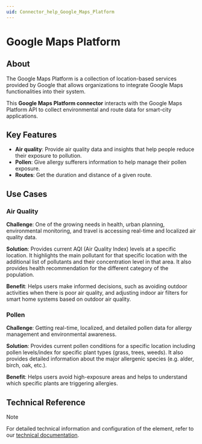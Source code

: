 ```yaml
---
uid: Connector_help_Google_Maps_Platform
---
```


# Google Maps Platform

## About

The Google Maps Platform is a collection of location-based services provided by Google that allows organizations to integrate Google Maps functionalities into their system.

This **Google Maps Platform connector** interacts with the Google Maps Platform API to collect environmental and route data for smart-city applications.

## Key Features

- **Air quality**: Provide air quality data and insights that help people reduce their exposure to pollution.
- **Pollen**: Give allergy sufferers information to help manage their pollen exposure.
- **Routes**: Get the duration and distance of a given route.

## Use Cases

### Air Quality

**Challenge**: One of the growing needs in health, urban planning, environmental monitoring, and travel is accessing real-time and localized air quality data.

**Solution**: Provides current AQI (Air Quality Index) levels at a specific location. It highlights the main pollutant for that specific location with the additional list of pollutants and their concentration level in that area. It also provides health recommendation for the different category of the population.

**Benefit**: Helps users make informed decisions, such as avoiding outdoor activities when there is poor air quality, and adjusting indoor air filters for smart home systems based on outdoor air quality.

### Pollen

**Challenge**: Getting real-time, localized, and detailed pollen data for allergy management and environmental awareness.

**Solution**: Provides current pollen conditions for a specific location including pollen levels/index for specific plant types (grass, trees, weeds). It also provides detailed information about the major allergenic species (e.g. alder, birch, oak, etc.).

**Benefit**: Helps users avoid high-exposure areas and helps to understand which specific plants are triggering allergies.

## Technical Reference

> [!NOTE]
> For detailed technical information and configuration of the element, refer to our [technical documentation](xref:Connector_help_Google_Maps_Platform_Technical).

